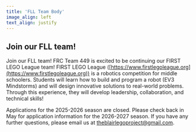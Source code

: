 ```yaml
---
title: 'FLL Team Body'
image_align: left
text_align: justify
---
```


<h2> Join our FLL team! </h2>

Join our FLL team!
FRC Team 449 is excited to be continuing our FIRST LEGO League team!
FIRST LEGO League ([https://www.firstlegoleague.org](https://www.firstlegoleague.org)) is a robotics competition for middle schoolers. Students will learn how to build and program a robot (EV3 Mindstorms) and will design innovative solutions to real-world problems. Through this experience, they will develop leadership, collaboration, and technical skills!

Applications for the 2025-2026 season are closed. Please check back in May for application information for the 2026-2027 season. 
If you have any further questions, please email us at [theblairlegoproject@gmail.com](mailto:theblairlegoproject@gmail.com).